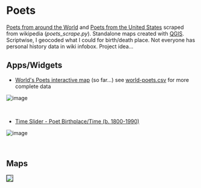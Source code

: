 # Poets
[Poets from around the World](https://en.wikipedia.org/wiki/List_of_poets) and [Poets from the United States](https://en.wikipedia.org/wiki/List_of_poets_from_the_United_States) scraped from wikipedia (*poets_scrape.py*). Standalone maps created with [QGIS](https://www.qgis.org/en/site/). Scriptwise, I geocoded what I could for birth/death place. Not everyone has personal history data in wiki infobox. Project idea...

## Apps/Widgets
* [World's Poets interactive map](http://slackerdesign.com/poets/poets.html) (so far...) see [world-poets.csv](world-poets.csv) for more complete data

![image](https://github.com/briggsreschke/poets/assets/16325768/c1d52860-da1f-42c5-a5bd-d0caa5312500)

<br/>

* [Time Slider - Poet Birthplace/Time (b. 1800-1990)](http://slackerdesign.com/poets/poet_timeslider.html)

![image](https://github.com/briggsreschke/poets/assets/16325768/1e8988f2-4045-4443-b64a-9ed0c9511aa2)



<br/>

## Maps
<!-- ![image](https://github.com/briggsreschke/poets/assets/16325768/e8b4094c-f77d-4879-9482-eff92c162ff2) -->
<img src = "https://github.com/briggsreschke/poets/assets/16325768/28eb7737-1221-4402-8a37-340181c98f32" border="1px solid black"/>




